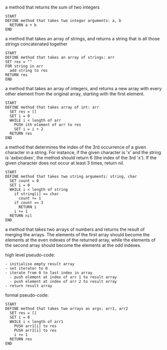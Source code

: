a method that returns the sum of two integers
```
START
DEFINE method that takes two integer arguments: a, b
  RETURN a + b
END
```
a method that takes an array of strings, and returns a string that is all those strings concatenated together
```
START
DEFINE method that takes an array of strings: arr
SET res = ""
FOR string in arr
  add string to res
RETURN res
END
```
a method that takes an array of integers, and returns a new array with every other element from the original array, starting with the first element.
```
START
DEFINE method that takes array of int: arr
  SET res = []
  SET i = 0
  WHILE i < length of arr
    PUSH ith element of arr to res
    SET i = i + 2
  RETURN res
END
```
a method that determines the index of the 3rd occurrence of a given character in a string. For instance, if the given character is 'x' and the string is 'axbxcdxex', the method should return 6 (the index of the 3rd 'x'). If the given character does not occur at least 3 times, return nil.
```
START
DEFINE method that takes two string arguments: string, char
  SET count = 0
  SET i = 0
  WHILE i < length of string
    if string[i] == char
      count += 1
    if count == 3
      RETURN i
    i += 1
  RETURN nil
END
```

a method that takes two arrays of numbers and returns the result of merging the arrays. The elements of the first array should become the elements at the even indexes of the returned array, while the elements of the second array should become the elements at the odd indexes.

high level pseudo-code:
```
- initialise empty result array
- set iterator to 0
- iterate from 0 to last index in array
  - push element at index of arr 1 to result array
  - push element at index of arr 2 to result array
- return result array
```

formal pseudo-code:
```
START
DEFINE method that takes two arrays as args: arr1, arr2
  SET res = []
  SET i = 0
  WHILE i < length of arr1
    PUSH arr1[i] to res
    PUSH arr2[i] to res
    i += 1
  RETURN res
END
```
    